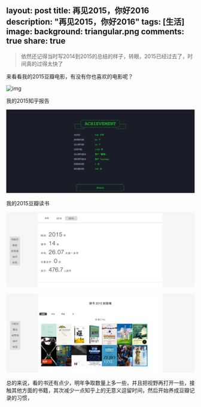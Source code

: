 layout: post
title: 再见2015，你好2016
description: "再见2015，你好2016"
tags: [生活]
image:
background: triangular.png
comments: true
share: true
---

>依然还记得当时写2014到2015的总结的样子，转眼，2015已经过去了，时间真的过得太快了

来看看我的2015豆瓣电影，有没有你也喜欢的电影呢？

![img](./images/article/2016-1-1/1.png)

我的2015知乎报告

![img](./images/article/2016-1-1/2.png)

我的2015豆瓣读书

![img](./images/article/2016-1-1/3.png)

![img](./images/article/2016-1-1/4.png)

总的来说，看的书还有点少，明年争取数量上多一些，并且把视野再打开一些，接触其他方面的书籍，其次减少一点知乎上的无意义逗留时间，然后开始养成豆瓣记录的习惯，